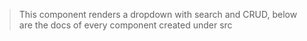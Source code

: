 >  This component renders a dropdown with search and CRUD, below are the docs of every component created under src
